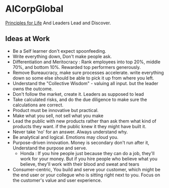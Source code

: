 # AICorpGlobal

[Principles for Life](./IdeologyAndPrinciples/readme.md) And Leaders Lead and Discover.

## Ideas at Work

- Be a Self learner don't expect spoonfeeding.
- Write everything down, Don't make people ask.
- Differentiation and Meritocracy :  Rank employees into top 20%, middle 70%, and bottom 10%.  Rewarded top performers generously.
- Remove Bureaucracy, make sure processes accelerate. write everything down so some else should be able to pick it up from where you left.
- Understand the "Collective Wisdom" - valuing all input. but the leader owns the outcome. 
- Don't follow the market, create it. Leaders as supposed to lead 
- Take calculated risks, and do the due diligence to make sure the calculations are correct.
- Product must be innovative but practical.
- Make what you sell, not sell what you make
- Lead the public with new products rather than ask them what kind of products they want. if the public knew it they might have built it.
- Never take 'no' for an answer. Always understand why. 
- Be analytical and logical. Emotions may cloud you.
- Purpose-driven innovation. Money is secondary don't run after it, Understand the purpose and serve.
  - Honda : If you hire people just because they can do a job, they'll work for your money. But if you hire people who believe what you believe, they'll work with their blood and sweat and tears
- Consumer-centric, You build and serve your customer, which might be the end user or your collegue who is sitting right next to you. Focus on the customer's value and user experience.
